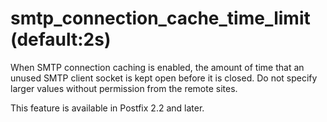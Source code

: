 # smtp_connection_cache_time_limit (default:2s) 

 When SMTP connection caching is enabled, the amount of time that
an unused SMTP client socket is kept open before it is closed.  Do
not specify larger values without permission from the remote sites.


 This feature is available in Postfix 2.2 and later. 


